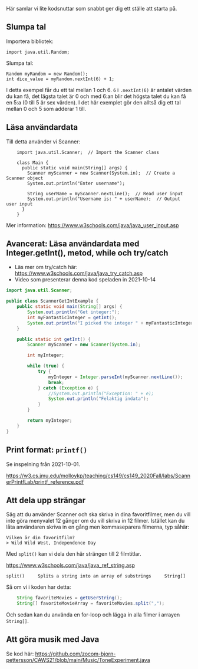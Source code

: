 Här samlar vi lite kodsnuttar som snabbt ger dig ett ställe att starta på.

## Slumpa tal

Importera bibliotek:

    import java.util.Random;

Slumpa tal:

    Random myRandom = new Random();
    int dice_value = myRandom.nextInt(6) + 1;

I detta exempel får du ett tal mellan 1 och 6. `6` i `.nextInt(6)` är antalet värden du kan få, det lägsta talet är 0 och med 6:an blir det högsta talet du kan få en 5:a (0 till 5 är sex värden). I det här exemplet gör den alltså dig ett tal mellan 0 och 5 som adderar 1 till.


## Läsa användardata

Till detta använder vi Scanner:

        import java.util.Scanner;  // Import the Scanner class

        class Main {
          public static void main(String[] args) {
            Scanner myScanner = new Scanner(System.in);  // Create a Scanner object
            System.out.println("Enter username");

            String userName = myScanner.nextLine();  // Read user input
            System.out.println("Username is: " + userName);  // Output user input
          }
        }


Mer information: https://www.w3schools.com/java/java_user_input.asp

## Avancerat: Läsa användardata med Integer.getInt(), metod, while och try/catch

* Läs mer om try/catch här: https://www.w3schools.com/java/java_try_catch.asp
* Video som presenterar denna kod speladen in 2021-10-14

```java
import java.util.Scanner;

public class ScannerGetIntExample {
    public static void main(String[] args) {
        System.out.println("Get integer:");
        int myFantasticInteger = getInt();
        System.out.println("I picked the integer " + myFantasticInteger);
    }

    public static int getInt() {
        Scanner myScanner = new Scanner(System.in);

        int myInteger;

        while (true) {
            try {
                myInteger = Integer.parseInt(myScanner.nextLine());
                break;
            } catch (Exception e) {
                //System.out.println("Exception: " + e);
                System.out.println("Felaktig indata");
            }
        }

        return myInteger;
    }
}
```

## Print format: `printf()`

Se inspelning från 2021-10-01.

https://w3.cs.jmu.edu/molloykp/teaching/cs149/cs149_2020Fall/labs/ScannerPrintfLab/printf_reference.pdf

## Att dela upp strängar

Säg att du använder Scanner och ska skriva in dina favoritfilmer, men du vill inte göra menyvalet 12 gånger om du vill skriva in 12 filmer. Istället kan du låta användaren skriva in en gång men kommaseparera filmerna, typ såhär:

    Vilken är din favoritfilm?
    > Wild Wild West, Independence Day

Med `split()` kan vi dela den här strängen till 2 filmtitlar.

https://www.w3schools.com/java/java_ref_string.asp

    split() 	Splits a string into an array of substrings 	String[]

Så om vi i koden har detta:

```java
    String favoriteMovies = getUserString();
    String[] favoriteMovieArray = favoriteMovies.split(",");
```

Och sedan kan du använda en for-loop och lägga in alla filmer i arrayen `String[]`.

## Att göra musik med Java

Se kod här: https://github.com/zocom-bjorn-pettersson/CAWS21/blob/main/Music/ToneExperiment.java